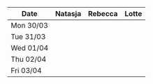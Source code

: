 Date | Natasja | Rebecca | Lotte
--- | --- | --- | ---
Mon 30/03 |  | |
Tue 31/03 |  | |
Wed 01/04 |  | |
Thu 02/04 |  | |
Fri 03/04 |  | |
